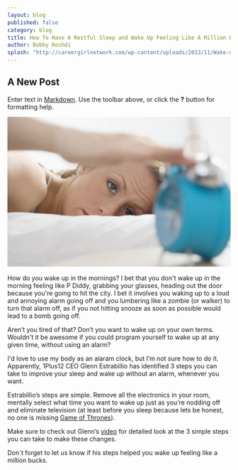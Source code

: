```yaml
---
layout: blog
published: false
category: blog
title: How To Have A Restful Sleep and Wake Up Feeling Like A Million Bucks
author: Bobby Roshdi
splash: "http://careergirlnetwork.com/wp-content/uploads/2013/11/Wake-up.jpg"
---
```


## A New Post

Enter text in [Markdown](http://daringfireball.net/projects/markdown/). Use the toolbar above, or click the **?** button for formatting help.


![Wake-up.jpg](/prose_media/Wake-up.jpg)

How do you wake up in the mornings? I bet that you don't wake up in the morning feeling like P Diddy, grabbing your glasses, heading out the door because you're going to hit the city. I bet it involves you waking up to a loud and annoying alarm going off and you lumbering like a zombie (or walker) to turn that alarm off, as if you not hitting snooze as soon as possible would lead to a bomb going off.

Aren’t you tired of that? Don’t you want to wake up on your own terms. Wouldn't it be awesome if you could program yourself to wake up at any given time, without using an alarm?

I'd love to use my body as an alaram clock, but I’m not sure how to do it. Apparently, 1Plus12 CEO Glenn Estrabillio has identified 3 steps you can take to improve your sleep and wake up without an alarm, whenever you want.

Estrabillio’s steps are simple. Remove all the electronics in your room, mentally select what time you want to wake up just as you’re nodding off and eliminate television (at least before you sleep because lets be honest, no one is missing [Game of Thrones](http://yourlegacy.co/Hodor-Bran-Stark-YL-Interview/#.UzmP6dx0UUs)).

Make sure to check out Glenn’s [video](https://cr138.infusionsoft.com/app/linkClick/1581/1f555dadf79a4c47/25757/4603ca901b97ae85) for  detailed look at the 3 simple steps you can take to make these changes. 

Don`t forget to let us know if his steps helped you wake up feeling like a million bucks.